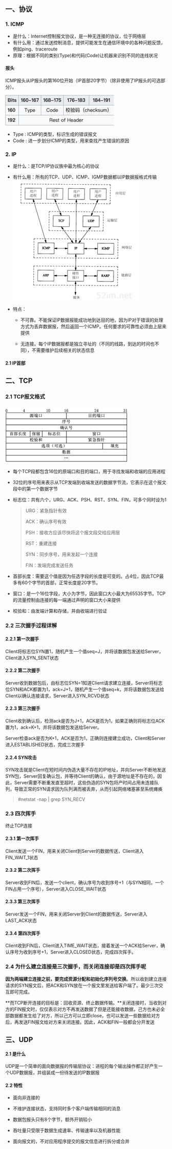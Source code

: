 ## 一、协议
### 1. ICMP
- 是什么：Internet控制报文协议，是一种无连接的协议，位于网络层
- 有什么用：通过发送控制消息，提供可能发生在通信环境中的各种问题反馈，例如ping、traceroute
- 原理：根据不同的类别(Type)和代码(Code)让机器来识别不同的连线状况

#### 报头
ICMP报头从IP报头的第160位开始（IP首部20字节）（除非使用了IP报头的可选部分）。

 ![ICMP报头](../docs/ICMP报头.png)

- Type : ICMP的类型，标识生成的错误报文
- Code : 进一步划分ICMP的类型，用来查找产生错误的原因 

### 2. IP
- 是什么：是TCP/IP协议族中最为核心的协议

- 有什么用：所有的TCP、UDP、ICMP、IGMP数据都以IP数据报格式传输![不同层次的协议](../docs/不同层次的协议.png)

- 特点：

  - 不可靠。不能保证IP数据报能成功地到达目的地，因为IP对于错误的处理方式为丢弃数据报，然后返回一个ICMP。任何要求的可靠性必须由上层来提供

  - 无连接。每个IP数据报都是独立寻址的（不同的线路，到达的时间也不同），不需要维护后续相关的状态信息

#### 2.1 IP首部





## 二、TCP

### 2.1 TCP报文格式

### ![TCP报文](../docs/TCP报文.png)

- 每个TCP段都包含16位的原端口和目的端口，用于寻找发端和收端的应用进程

- 32位的序号用来表示从TCP发端到收端发送的数据字节流，它表示在这个报文段中的第一个数据字节

- 标志位：共有六个，URG、ACK、PSH、RST、SYN、FIN，可多个同时设为1

  > URG：紧急指针有效
  >
  > ACK：确认序号有效
  >
  > PSH：接收方应该尽快将这个报文段交给应用层
  >
  > RST：重建连接
  >
  > SYN：同步序号，用来发起一个连接
  >
  > FIN：发端完成发送任务

- 首部长度：需要这个值是因为任选字段的长度是可变的。占4位，因此TCP最多有60个字节的首部，正常长度是20字节。
- 窗口：是一个16位字段，大小为字节，因此窗口大小最大为65535字节。TCP的流量控制由连接的每一端通过声明的窗口大小来提供
- 校验和：由发端计算和存储，并由收端进行验证



### 2.2 三次握手过程详解

#### 2.2.1 第一次握手

Client将标志位SYN置1，随机产生一个值seq=J，并将该数据包发送给Server，Client进入SYN_SENT状态

#### 2.2.2 第二次握手

Server收到数据包后，由标志位SYN=1知道Client请求建立连接，Server将标志位SYN和ACK都置为1，ack=J+1，随机产生一个值seq=k，并将该数据包发送给Client以确认连接请求，Server进入SYN_RCVD状态

#### 2.2.3 第三次握手

Client收到确认后，检测ack是否为J+1，ACK是否为1，如果正确则将标志位ACK置为1，ack=K+1，并将该数据包发送给Server。

Server检查ack是否为K+1，ACK是否为1，正确则连接建立成功，Client和Server进入ESTABLISHED状态，完成三次握手



#### 2.2.4 SYN攻击

SYN攻击就是Client在短时间内伪造大量不存在的IP地址，并向Server不断地发送SYN包，Server回复确认包，并等待Client的确认，由于源地址是不存在的，因此，Server需要不断重发直至超时，这些伪造的SYN包将产时间占用未连接队列，导致正常的SYN请求因为队列满而被丢弃，从而引起网络堵塞甚至系统瘫痪

> \#netstat -nap | grep SYN_RECV



### 2.3 四次挥手

终止TCP连接

#### 2.3.1 第一次挥手

Client发送一个FIN，用来关闭Client到Server的数据传送，Client进入FIN_WAIT_1状态

#### 2.3.2 第二次挥手

Server收到FIN后，发送一个client，确认序号为收到序号+1（与SYN相同，一个FIN占用一个序号），Server进入CLOSE_WAIT状态

#### 2.3.3 第三次挥手

Server发送一个FIN，用来关闭Server到Client的数据传送，Server进入LAST_ACK状态

#### 2.3.4 第四次挥手

Client收到FIN后，Client进入TIME_WAIT状态，接着发送一个ACK给Server，确认序号为收到序号+1，Server进入CLOSED状态，完成四次挥手。



### 2.4 为什么建立连接是三次握手，而关闭连接却是四次挥手呢

**因为两端建立连接之前，要完成资源分配和初始化序列号交换**。所以收到建立连接请求的SYN报文后，把ACK和SYN放在一个报文里发送给客户端了。最少三次交互即可完成。



**而TCP断开连接的目标是：回收资源、终止数据传输。**关闭连接时，当收到对方的FIN报文时，仅仅表示对方不再发送数据了但是还能接收数据，己方也未必全部数据都发生给了对方，所以己方可以立即close，也可以发送一些数据给对方后，再发送FIN报文给对方来关闭连接。因此，ACK和FIN一般都会分开发送





## 三、UDP

#### 2.1 是什么

UDP是一个简单的面向数据报的传输层协议：进程的每个输出操作都正好产生一个UDP数据报，并组装成一份待发送的IP数据报

#### 2.2 特性

- 面向非连接的

- 不维护连接状态，支持同时多个客户端传输相同的消息

- 数据包报头只有8个字节，额外开销较小

- 吞吐量只受限于数据生成速率、传输速率以及机器性能 

- 面向报文的，不对应用程序提交的报文信息进行拆分或合并

